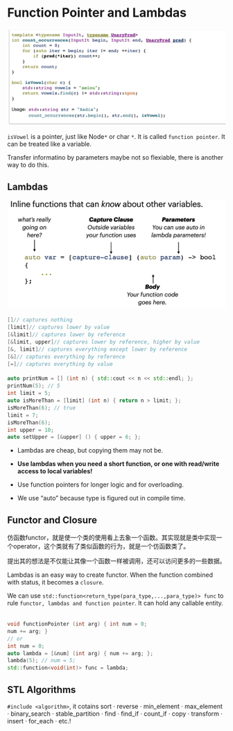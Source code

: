 # Function Pointer and Lambdas

![fp.png](../../images/fp.png)

`isVowel` is a pointer, just like Node`*` or char `*`. It is called `function pointer`. It can be treated like a variable. 

Transfer informatino by parameters maybe not so flexiable, there is another way to do this.

## Lambdas

![fp.png](../../images/ls.png)

```cpp
[]// captures nothing
[limit]// captures lower by value
[&limit]// captures lower by reference
[&limit, upper]// captures lower by reference, higher by value
[&, limit]// captures everything except lower by reference
[&]// captures everything by reference
[=]// captures everything by value

auto printNum = [] (int n) { std::cout << n << std::endl; };
printNum(5); // 5
int limit = 5;
auto isMoreThan = [limit] (int n) { return n > limit; };
isMoreThan(6); // true
limit = 7;
isMoreThan(6);
int upper = 10;
auto setUpper = [&upper] () { upper = 6; };
```

- Lambdas are cheap, but copying them may not be.

- **Use lambdas when you need a short function, or one with read/write access to local variables!**

- Use function pointers for longer logic and for overloading.

- We use “auto” because type is figured out in compile time.

## Functor and Closure

仿函数functor，就是使一个类的使用看上去象一个函数。其实现就是类中实现一个operator，这个类就有了类似函数的行为，就是一个仿函数类了。

提出其的想法是不仅能让其像一个函数一样被调用，还可以访问更多的一些数据。

Lambdas is an easy way to create functor. When the function combined with status, it becomes a `closure`.

We can use `std::function<return_type(para_type,...,para_type)> func` to rule `functor, lambdas and function pointer`. It can hold any callable entity.

```cpp
 
void functionPointer (int arg) { int num = 0;
num += arg; }
// or
int num = 0;
auto lambda = [&num] (int arg) { num += arg; };
lambda(5); // num = 5;
std::function<void(int)> func = lambda;
```

## STL Algorithms

`#include <algorithm>`, it cotains sort · reverse · min_element · max_element · binary_search · stable_partition · find · find_if · count_if · copy · transform · insert · for_each · etc.!




